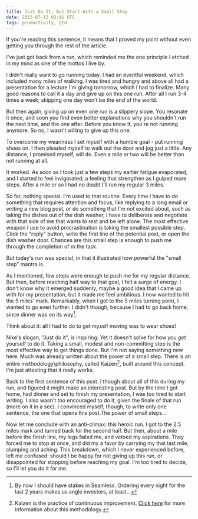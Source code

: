 ```yaml
---
title: Just Do It, But Start With a Small Step
date: 2015-07-13 03:41 UTC
tags: productivity, gtd
---
```



If you're reading this sentence, it means that I proved my point without even getting you through the rest of the article.

<!-- more -->

I've just got back from a run, which reminded me the one principle I etched in my mind as one of the mottos I live by. 

I didn't really want to go running today. I had an eventful weekend, which included many miles of walking. I was tired and hungry and above all had a presentation for a lecture I'm giving tomorrow, which I had to finalize. Many good reasons to call it a day and give up on this one run. After all I run 3-4 times a week; skipping one day won't be the end of the world.

But then again, giving up on even one run is a slippery slope. You resonate it once, and soon you find even better explanations why you shouldn't run the next time, and the one after. Before you know it, you're not running anymore. So no, I wasn't willing to give up this one. 

To overcome my weariness I set myself with a humble goal - put running shoes on. I then pleaded myself to walk out the door and jog just a little. Any distance, I promised myself, will do. Even a mile or two will be better than not running at all. 

It worked. As soon as I took just a few steps my earlier fatigue evaporated, and I started to feel invigorated; a feeling that strengthen as I gulped more steps. After a mile or so I had no doubt I'll run my regular 3 miles. 

So far, nothing special. I'm used to that routine. Every time I have to do something that requires attention and  focus, like replying to a long email or writing a new blog post, or do something that I'm not excited about, such as taking the dishes out of the dish washer, I have to deliberate and negotiate with that side of me that wants to rest and be left alone. The most effective weapon I use to avoid procrastination is taking the smallest possible step. Click the "reply" button, write the first line of the potential post, or open the dish washer door. Chances are this small step is enough to push me through the completion of m the task.

But today's run was special, in that it illustrated how powerful the "small step" mantra is. 

As I mentioned, few steps were enough to push me for my regular distance. But then, before reaching half way to that goal, I felt a surge of energy. I don't know why it emerged suddenly, maybe a good idea that I came up with for my presentation, but it made me feel ambitious. I now wanted to hit the 5 miles' mark. Remarkably, when I got to the 5 miles turning point, I wanted to go even further. I didn't though, because I had to go back home, since dinner was on its way[^seamless].

Think about it: all I had to do to get myself moving was to wear shoes! 

Nike's slogan, "Just do it", is inspiring. Yet it doesn't solve for how you *get* yourself to do it. Taking a small, modest and non-committing step is the most effective way to get things done. But I'm not saying something new here. Much was already written about the power of a small step. There is an entire methodology\philosophy, called Kaizen[^Kaizen], built around this concept. I'm just attesting that it really works.

Back to the first sentence of this post. I though about all of this during my run, and figured it might make an interesting post. But by the time I got home, had dinner and set to finish my presentation, I was too tired to start writing. I also wasn't too encouraged to do it, given the finale of that run (more on it in a sec). I convinced myself, though, to write only one sentence, the one that opens this post.The power of small steps...

Now let me conclude with an anti-climax: this heroic run. I got to the 2.5 miles mark and turned back for the second half. But then, about a mile before the finish line, my legs failed me, and vetoed my aspirations. They forced me to stop at once, and did my a favor by carrying my that last mile, clumping and aching.  This breakdown, which I never experienced before, left me confused: should I be happy for not giving up this run, or disappointed for stopping before reaching my goal. I'm too tired to decide, so I'll let you do it for me.

[^seamless]: By now I should have stakes in Seamless. Ordering every night for the last 2 years makes us angle investors, at least...
[^Kaizen]: Kaizen is the practice of continuous improvement. [Click here](http://www.kaizen.com/about-us/definition-of-kaizen.html) for more information about this methodology.
